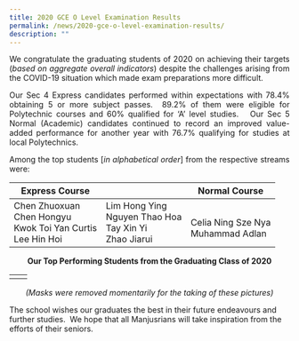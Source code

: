 ```yaml
---
title: 2020 GCE O Level Examination Results
permalink: /news/2020-gce-o-level-examination-results/
description: ""
---
```

<p style="text-align: justify;">We congratulate the graduating students of 2020 on achieving their targets (<i>based on aggregate overall indicators</i>) despite the challenges arising from the COVID-19 situation which made exam preparations more difficult.   </p>

<p style="text-align: justify;">Our Sec 4 Express candidates performed within expectations with 78.4% obtaining 5 or more subject passes.  89.2% of them were eligible for Polytechnic courses and 60% qualified for ‘A’ level studies.   Our Sec 5 Normal (Academic) candidates continued to record an improved value-added performance for another year with 76.7% qualifying for studies at local Polytechnics.</p>


<p style="text-align: justify;">Among the top students [<i>in alphabetical order</i>] from the respective streams were:</p>

| Express Course                                                     |                                                               | Normal Course                             |
|---------|------|----------------|
| Chen Zhuoxuan<br>Chen Hongyu<br>Kwok Toi Yan Curtis<br>Lee Hin Hoi | Lim Hong Ying<br>Nguyen Thao Hoa<br>Tay Xin Yi<br>Zhao Jiarui |  <br>Celia Ning Sze Nya<br>Muhammad Adlan |

<center><b>Our Top Performing Students from the Graduating Class of 2020</b></center>

|   |   |
|:---:|:---:|
|   |   |

<center><i> (Masks were removed momentarily for the taking of these pictures)</i></center>

The school wishes our graduates the best in their future endeavours and further studies.  We hope that all Manjusrians will take inspiration from the efforts of their seniors.